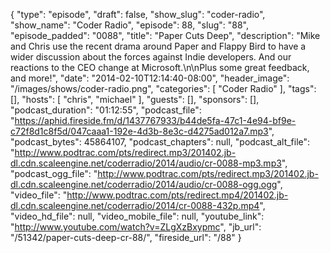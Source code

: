 {
  "type": "episode",
  "draft": false,
  "show_slug": "coder-radio",
  "show_name": "Coder Radio",
  "episode": 88,
  "slug": "88",
  "episode_padded": "0088",
  "title": "Paper Cuts Deep",
  "description": "Mike and Chris use the recent drama around Paper and Flappy Bird to have a wider discussion about the forces against Indie developers. And our reactions to the CEO change at Microsoft.\n\nPlus some great feedback, and more!",
  "date": "2014-02-10T12:14:40-08:00",
  "header_image": "/images/shows/coder-radio.png",
  "categories": [
    "Coder Radio"
  ],
  "tags": [],
  "hosts": [
    "chris",
    "michael"
  ],
  "guests": [],
  "sponsors": [],
  "podcast_duration": "01:12:55",
  "podcast_file": "https://aphid.fireside.fm/d/1437767933/b44de5fa-47c1-4e94-bf9e-c72f8d1c8f5d/047caaa1-192e-4d3b-8e3c-d4275ad012a7.mp3",
  "podcast_bytes": 45864107,
  "podcast_chapters": null,
  "podcast_alt_file": "http://www.podtrac.com/pts/redirect.mp3/201402.jb-dl.cdn.scaleengine.net/coderradio/2014/audio/cr-0088-mp3.mp3",
  "podcast_ogg_file": "http://www.podtrac.com/pts/redirect.mp3/201402.jb-dl.cdn.scaleengine.net/coderradio/2014/audio/cr-0088-ogg.ogg",
  "video_file": "http://www.podtrac.com/pts/redirect.mp4/201402.jb-dl.cdn.scaleengine.net/coderradio/2014/cr-0088-432p.mp4",
  "video_hd_file": null,
  "video_mobile_file": null,
  "youtube_link": "http://www.youtube.com/watch?v=ZLgXzBxypmc",
  "jb_url": "/51342/paper-cuts-deep-cr-88/",
  "fireside_url": "/88"
}

